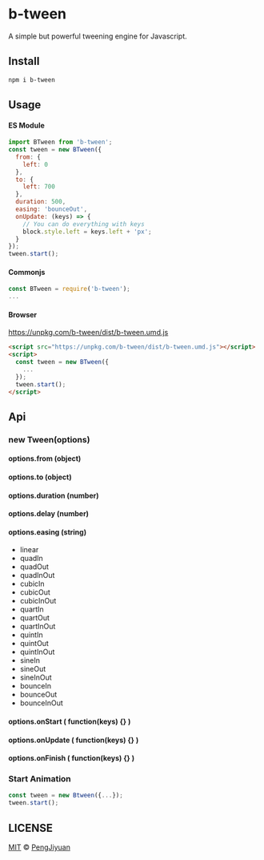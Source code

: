 # b-tween
A simple but powerful tweening engine for Javascript.

## Install

```bash
npm i b-tween
```

## Usage

#### ES Module

```js
import BTween from 'b-tween';
const tween = new BTween({
  from: {
    left: 0
  },
  to: {
    left: 700
  },
  duration: 500,
  easing: 'bounceOut',
  onUpdate: (keys) => {
    // You can do everything with keys
    block.style.left = keys.left + 'px';
  }
});
tween.start();
```

#### Commonjs

```js
const BTween = require('b-tween');
...
```

#### Browser

https://unpkg.com/b-tween/dist/b-tween.umd.js

```html
<script src="https://unpkg.com/b-tween/dist/b-tween.umd.js"></script>
<script>
  const tween = new BTween({
    ...
  });
  tween.start();
</script>
```

## Api

### new Tween(options)

#### options.from (object)

#### options.to (object)

#### options.duration (number)

#### options.delay (number)

#### options.easing (string)

* linear
* quadIn
* quadOut
* quadInOut
* cubicIn
* cubicOut
* cubicInOut
* quartIn
* quartOut
* quartInOut
* quintIn
* quintOut
* quintInOut
* sineIn
* sineOut
* sineInOut
* bounceIn
* bounceOut
* bounceInOut

#### options.onStart ( function(keys) {} )

#### options.onUpdate ( function(keys) {} )

#### options.onFinish ( function(keys) {} )

### Start Animation

```js
const tween = new Btween({...});
tween.start();
```

## LICENSE

[MIT](./LICENSE) © [PengJiyuan](https://github.com/PengJiyuan)

